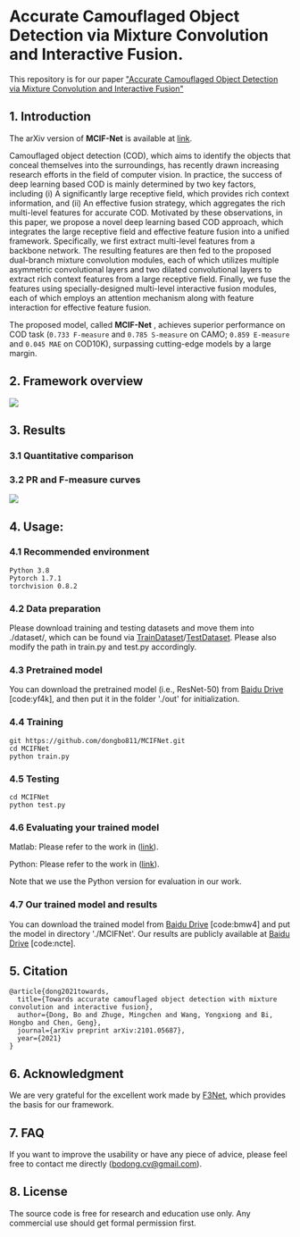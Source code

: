 # Accurate Camouflaged Object Detection via Mixture Convolution and Interactive Fusion.

This repository is for our paper ["Accurate Camouflaged Object Detection via Mixture Convolution and Interactive Fusion"](hxxx)



## 1. Introduction

The arXiv version of **MCIF-Net** is available at [link](hxxx).

Camouflaged object detection (COD), which aims to identify the objects that conceal themselves into the surroundings, has recently drawn increasing research efforts in the field of computer vision. In practice, the success of deep learning based COD is mainly determined by two key factors, including (i) A significantly large receptive field, which provides rich context information, and (ii) An effective fusion strategy, which aggregates the rich multi-level features for accurate COD. Motivated by these observations, in this paper, we propose a novel deep learning based COD approach, which integrates the large receptive field and effective feature fusion into a unified framework. Specifically, we first extract multi-level features from a backbone network. The resulting features are then fed to the proposed dual-branch mixture convolution modules, each of which utilizes multiple asymmetric convolutional layers and two dilated convolutional layers to extract rich context features from a large receptive field. Finally, we fuse the features using specially-designed multi-level interactive fusion modules, each of which employs an attention mechanism along with feature interaction for effective feature fusion.

The proposed model, called **MCIF-Net** , achieves superior performance on COD task (`0.733 F-measure` and `0.785 S-measure` on CAMO; `0.859 E-measure` and `0.045 MAE`  on COD10K), surpassing cutting-edge models by a large margin.

## 2. Framework overview

![](https://github.com/dongbo811/MCIFNet/blob/main/Figs/net.png)


## 3. Results

### 3.1 Quantitative comparison

### 3.2 PR and F-measure curves

![](https://github.com/dongbo811/MCIFNet/blob/main/Figs/pr_curve.png)

## 4. Usage:

### 4.1 Recommended environment

```
Python 3.8
Pytorch 1.7.1
torchvision 0.8.2
```

### 4.2 Data preparation

Please download training and testing datasets and move them into ./dataset/, which can be found via [TrainDataset](https://drive.google.com/u/0/uc?id=120wKRvwXpqqeEejw60lYsEyZ4SOicR3M&export=download)/[TestDataset](https://drive.google.com/u/0/uc?id=1bTIb2qo7WXfyLgCn43Pz0ZDQ4XceO9dE&export=download). Please also modify the path in train.py and test.py accordingly.


### 4.3 Pretrained model

You can download the pretrained model (i.e., ResNet-50) from [Baidu Drive](https://pan.baidu.com/s/17o9ixUYJlE_Xr6fjzqUF0Q) [code:yf4k], and then put it in the folder './out' for initialization. 

### 4.4 Training

```
git https://github.com/dongbo811/MCIFNet.git
cd MCIFNet 
python train.py
```

### 4.5 Testing

```
cd MCIFNet 
python test.py
```

### 4.6 Evaluating your trained model

Matlab: Please refer to the work in ([link](https://github.com/DengPingFan/SINet)).

Python: Please refer to the work in ([link](https://github.com/zyjwuyan/SOD_Evaluation_Metrics)).

Note that we use the Python version for evaluation in our work.


### 4.7 Our trained model and results

You can download the trained model from [Baidu Drive](https://pan.baidu.com/s/1logoYpfwNWDawOGotTSnAw) [code:bmw4] and put the model in directory './MCIFNet'. Our results are publicly available at [Baidu Drive](https://pan.baidu.com/s/1RKPgQr-9q81auZNR9_tlCQ) [code:ncte].

## 5. Citation

```
@article{dong2021towards,
  title={Towards accurate camouflaged object detection with mixture convolution and interactive fusion},
  author={Dong, Bo and Zhuge, Mingchen and Wang, Yongxiong and Bi, Hongbo and Chen, Geng},
  journal={arXiv preprint arXiv:2101.05687},
  year={2021}
}
```

## 6. Acknowledgment

We are very grateful for the excellent work made by [F3Net](https://github.com/weijun88/F3Net), which provides the basis for our framework.

## 7. FAQ

If you want to improve the usability or have any piece of advice, please feel free to contact me directly (bodong.cv@gmail.com).

## 8. License

The source code is free for research and education use only. Any commercial use should get formal permission first.

